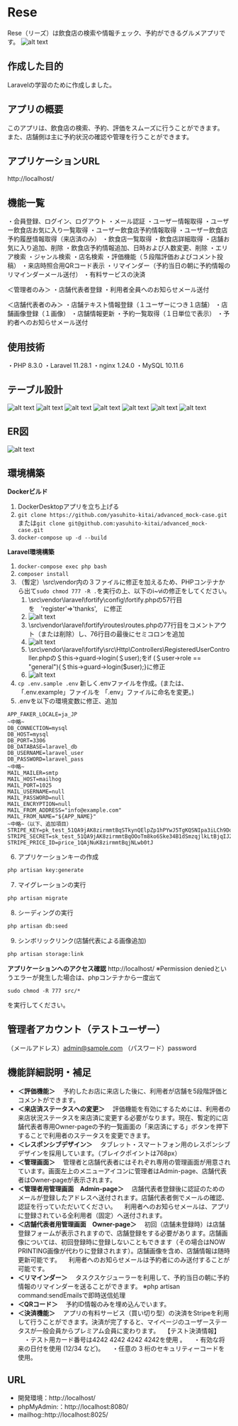 # Rese
Rese（リーズ）は飲食店の検索や情報チェック、予約ができるグルメアプリです。
![alt text](/readme-img/rese.png)

## 作成した目的
Laravelの学習のために作成しました。

## アプリの概要
このアプリは、飲食店の検索、予約、評価をスムーズに行うことができます。
また、店舗側は主に予約状況の確認や管理を行うことができます。

## アプリケーションURL
http://localhost/


## 機能一覧
・会員登録、ログイン、ログアウト
・メール認証
・ユーザー情報取得
・ユーザー飲食店お気に入り一覧取得
・ユーザー飲食店予約情報取得
・ユーザー飲食店予約履歴情報取得（来店済のみ）
・飲食店一覧取得
・飲食店詳細取得
・店舗お気に入り追加、削除
・飲食店予約情報追加、日時および人数変更、削除
・エリア検索
・ジャンル検索
・店名検索
・評価機能（５段階評価およびコメント投稿）
・来店時照合用QRコード表示
・リマインダー（予約当日の朝に予約情報のリマインダーメール送付）
・有料サービスの決済

＜管理者のみ＞
・店舗代表者登録
・利用者全員へのお知らせメール送付

＜店舗代表者のみ＞
・店舗テキスト情報登録（１ユーザーにつき１店舗）
・店舗画像登録（１画像）
・店舗情報更新
・予約一覧取得（１日単位で表示）
・予約者へのお知らせメール送付


## 使用技術
・PHP 8.3.0
・Laravel 11.28.1
・nginx 1.24.0
・MySQL 10.11.6

## テーブル設計
![alt text](/readme-img/usersテーブル.png)
![alt text](/readme-img/areasテーブル.png)
![alt text](/readme-img/genresテーブル.png)
![alt text](/readme-img/shopsテーブル.png)
![alt text](/readme-img/reservationsテーブル.png)
![alt text](/readme-img/favoritesテーブル.png)
![alt text](/readme-img/reviewsテーブル.png)

## ER図
![alt text](/readme-img/er.png)

## 環境構築

**Dockerビルド**

1. DockerDesktopアプリを立ち上げる
2. `git clone https://github.com/yasuhito-kitai/advanced_mock-case.git`
   または`git clone git@github.com:yasuhito-kitai/advanced_mock-case.git`
3. `docker-compose up -d --build`

**Laravel環境構築**
1. `docker-compose exec php bash`
2. `composer install`
3. （暫定）\src\vendor内の３ファイルに修正を加えるため、PHPコンテナから出て`sudo chmod 777 -R .`を実行の上、以下のi~ⅵの修正をしてください。
   1. \src\vendor\laravel\fortify\config\fortify.phpの57行目を　'register'=>'thanks',　に修正
   2. ![alt text](/readme-img/fortify.png)
   3. \src\vendor\laravel\fortify\routes\routes.phpの77行目をコメントアウト（または削除）し、76行目の最後にセミコロンを追加
   4. ![alt text](/readme-img/route.png)
   5. \src\vendor\laravel\fortify\src\Http\Controllers\RegisteredUserController.phpの＄this->guard->login(＄user);をif (＄user->role == "general"){＄this->guard->login($user);}に修正
   6. ![alt text](/readme-img/controller.png)
4. `cp .env.sample .env` 新しく.envファイルを作成。(または、「.env.example」ファイルを 「.env」ファイルに命名を変更。)
5. .envを以下の環境変数に修正、追加

``` text
APP_FAKER_LOCALE=ja_JP
~中略~
DB_CONNECTION=mysql
DB_HOST=mysql
DB_PORT=3306
DB_DATABASE=laravel_db
DB_USERNAME=laravel_user
DB_PASSWORD=laravel_pass
~中略~
MAIL_MAILER=smtp
MAIL_HOST=mailhog
MAIL_PORT=1025
MAIL_USERNAME=null
MAIL_PASSWORD=null
MAIL_ENCRYPTION=null
MAIL_FROM_ADDRESS="info@example.com"
MAIL_FROM_NAME="${APP_NAME}"
~中略~（以下、追加項目）
STRIPE_KEY=pk_test_51QA9jAK8zirmmtBqSTkynQElpZp1hPYwJ5TgKQSNIpa3iLCh9DoEsoyJMyKRC38siqwE1ggiXFBze8oh8p0dt5zw005Nyp17N5
STRIPE_SECRET=sk_test_51QA9jAK8zirmmtBqOOoTm8ko6Ske34B1dSmzqjlkLtBjqIJ2Io7KVaKhnHXpV3MvP3qXwFUUwSkM0TGA3Ut6WcpI00JI4N56Jq
STRIPE_PRICE_ID=price_1QAjNuK8zirmmtBqjNLwb0tJ
```
6. アプリケーションキーの作成
``` bash
php artisan key:generate
```

7. マイグレーションの実行
``` bash
php artisan migrate
```

8. シーディングの実行
``` bash
php artisan db:seed
```

9. シンボリックリンク(店舗代表による画像追加)
``` bash
php artisan storage:link
```


**アプリケーションへのアクセス確認**
http://localhost/
※Permission deniedというエラーが発生した場合は、phpコンテナから一度出て
```
sudo chmod -R 777 src/*
```
を実行してください。

## 管理者アカウント（テストユーザー）
（メールアドレス）admin@sample.com
（パスワード）password

## 機能詳細説明・補足
- **＜評価機能＞**
　予約したお店に来店した後に、利用者が店舗を5段階評価とコメントができます。
- **＜来店済ステータスへの変更＞**
　評価機能を有効にするためには、利用者の来店状況ステータスを来店済に変更する必要がなります。現在、暫定的に店舗代表者専用Owner-pageの予約一覧画面の「来店済にする」ボタンを押下することで利用者のステータスを変更できます。
- **＜レスポンシブデザイン＞**
　タブレット・スマートフォン用のレスポンシブデザインを採用しています。（ブレイクポイントは768px）
- **＜管理画面＞**
　管理者と店舗代表者にはそれぞれ専用の管理画面が用意されています。画面左上のメニューアイコンに管理者はAdmin-page、店舗代表者はOwner-pageが表示されます。
- **＜管理者用管理画面　Admin-page＞**
　店舗代表者登録後に認証のためのメールが登録したアドレスへ送付されます。店舗代表者側でメールの確認、認証を行っていただいてください。
　利用者へのお知らせメールは、アプリに登録されている全利用者（固定）へ送付されます。
- **＜店舗代表者用管理画面　Owner-page＞**
　初回（店舗未登録時）は店舗登録フォームが表示されますので、店舗登録をする必要があります。店舗画像については、初回登録時に登録しないこともできます（その場合はNOW　PRINTING画像が代わりに登録されます）。店舗画像を含め、店舗情報は随時更新可能です。
　利用者へのお知らせメールは予約者にのみ送付することが可能です。
- **＜リマインダー＞**
　タスクスケジューラーを利用して、予約当日の朝に予約情報のリマインダーを送ることができます。
※php artisan command:sendEmailsで即時送信処理
- **＜QRコード＞**
　予約ID情報のみを埋め込んでいます。
- **＜決済機能＞**
　アプリの有料サービス（買い切り型）の決済をStripeを利用して行うことができます。決済が完了すると、マイページのユーザーステータスが一般会員からプレミアム会員に変わります。
　【テスト決済情報】
　・テスト用カード番号は4242 4242 4242 4242を使用 。
　・有効な将来の日付を使用 (12/34 など)。
　・任意の 3 桁のセキュリティーコードを使用。

## URL
- 開発環境：http://localhost/
- phpMyAdmin:：http://localhost:8080/
- mailhog::http://localhost:8025/
